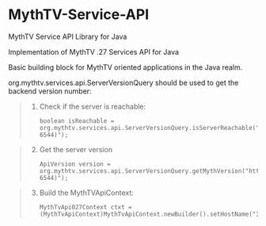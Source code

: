MythTV-Service-API
==================

MythTV Service API Library for Java

Implementation of MythTV .27 Services API for Java

Basic building block for MythTV oriented applications in the Java realm.

org.mythtv.services.api.ServerVersionQuery should be used to get the backend version number:

> 1. Check if the server is reachable:
    <pre><code>boolean isReachable = org.mythtv.services.api.ServerVersionQuery.isServerReachable("http://backendIP:backendPort(Typically 6544)");</code></pre>

> 2. Get the server version
    <pre><code>ApiVersion version = org.mythtv.services.api.ServerVersionQuery.getMythVersion("http://backendIP:backendPort(Typically 6544)");</code></pre>

> 3. Build the MythTVApiContext:
    <pre><code>MythTvApi027Context ctxt = (MythTvApiContext)MythTvApiContext.newBuilder().setHostName("192.168.0.2").setVersion(ApiVersion.v027).build();</code></pre>
